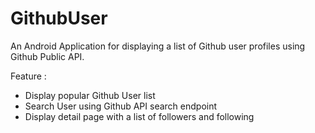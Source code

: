 # GithubUser

An Android Application for displaying a list of Github user profiles using Github Public API.

Feature :
- Display popular Github User list 
- Search User using Github API search endpoint
- Display detail page with a list of followers and following
